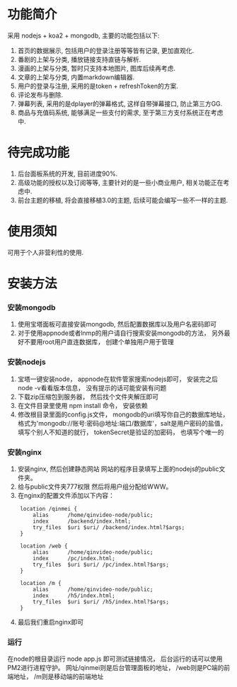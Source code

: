 # 功能简介

采用 nodejs + koa2 + mongodb, 主要的功能包括以下:

1. 首页的数据展示, 包括用户的登录注册等等皆有记录, 更加直观化.
2. 番剧的上架与分类, 播放链接支持直链与解析.
3. 漫画的上架与分类, 暂时只支持本地图片, 图库后续再考虑.
4. 文章的上架与分类, 内置markdown编辑器.
5. 用户的登录与注册, 采用的是token + refreshToken的方案.
6. 评论发布与删除.
7. 弹幕列表, 采用的是dplayer的弹幕格式, 这样自带弹幕接口, 防止第三方GG.
8. 商品与充值码系统, 能够满足一些支付的需求, 至于第三方支付系统正在考虑中.

# 待完成功能

1. 后台面板系统的开发, 目前进度90%.
2. 高级功能的授权以及订阅等等, 主要针对的是一些小商业用户, 相关功能正在考虑中.
3. 前台主题的移植, 将会直接移植3.0的主题, 后续可能会编写一些不一样的主题.

# 使用须知

可用于个人非营利性的使用.

# 安装方法
### 安装mongodb
1. 使用宝塔面板可直接安装mongodb, 然后配置数据库以及用户名密码即可
2. 对于使用appnode或者lnmp的用户请自行搜索安装mongodb的方法， 另外最好不要用root用户直连数据库， 创建个单独用户用于管理

### 安装nodejs
1. 宝塔一键安装node， appnode在软件管家搜索nodejs即可， 安装完之后node -v看看版本信息， 没有提示的话可能安装有问题
2. 下载zip压缩包到服务器， 然后找个文件夹解压即可
3. 在文件目录里使用 npm install 命令， 安装依赖
4. 修改根目录里面的config.js文件， mongodb的uri填写你自己的数据库地址， 格式为'mongodb://账号:密码@地址:端口/数据库'，salt是用户密码的盐值， 填写个别人不知道的就行， tokenSecret是验证的加密码， 也填写个唯一的

### 安装nginx
1. 安装nginx, 然后创建静态网站 网站的程序目录填写上面的nodejs的public文件夹。
2. 给与public文件夹777权限 然后将用户组分配给WWW。
3. 在nginx的配置文件添加以下内容：
```
    location /qinmei {
        alias      /home/qinvideo-node/public;
        index      /backend/index.html;
        try_files  $uri $uri/ /backend/index.html?$args;
    }
    
    location /web {
        alias      /home/qinvideo-node/public;
        index      /pc/index.html;
        try_files  $uri $uri/ /pc/index.html?$args;
    }
    
    location /m {
        alias      /home/qinvideo-node/public;
        index      /h5/index.html;
        try_files  $uri $uri/ /h5/index.html?$args;
    }
```
4. 最后我们重启nginx即可

### 运行
在node的根目录运行 node app.js 即可测试链接情况， 后台运行的话可以使用PM2进行进程守护。
网址/qinmei则是后台管理面板的地址，
/web则是PC端的前端地址，
/m则是移动端的前端地址
